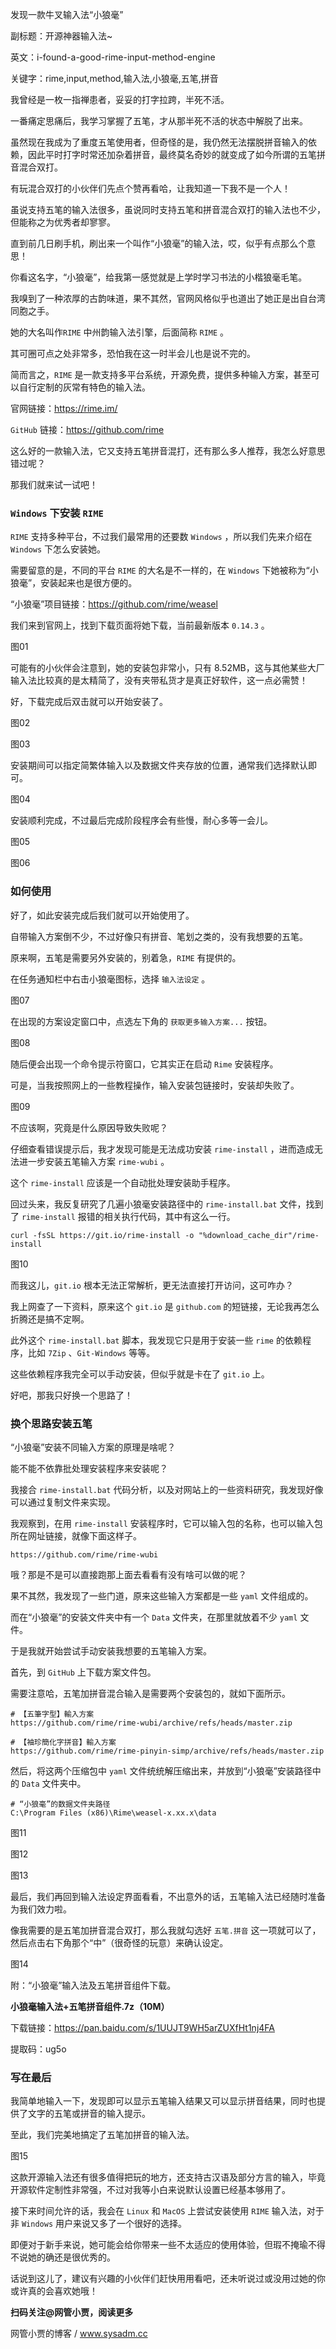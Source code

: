 发现一款牛叉输入法“小狼毫”

副标题：开源神器输入法~

英文：i-found-a-good-rime-input-method-engine

关键字：rime,input,method,输入法,小狼毫,五笔,拼音



我曾经是一枚一指禅患者，妥妥的打字拉跨，半死不活。

一番痛定思痛后，我学习掌握了五笔，才从那半死不活的状态中解脱了出来。

虽然现在我成为了重度五笔使用者，但奇怪的是，我仍然无法摆脱拼音输入的依赖，因此平时打字时常还加杂着拼音，最终莫名奇妙的就变成了如今所谓的五笔拼音混合双打。

有玩混合双打的小伙伴们先点个赞再看哈，让我知道一下我不是一个人！



虽说支持五笔的输入法很多，虽说同时支持五笔和拼音混合双打的输入法也不少，但能称之为优秀者却寥寥。

直到前几日刷手机，刷出来一个叫作“小狼毫”的输入法，哎，似乎有点那么个意思！

你看这名字，“小狼毫”，给我第一感觉就是上学时学习书法的小楷狼毫毛笔。

我嗅到了一种浓厚的古韵味道，果不其然，官网风格似乎也道出了她正是出自台湾同胞之手。



她的大名叫作`RIME` 中州韵输入法引擎，后面简称 `RIME` 。

其可圈可点之处非常多，恐怕我在这一时半会儿也是说不完的。

简而言之，`RIME` 是一款支持多平台系统，开源免费，提供多种输入方案，甚至可以自行定制的灰常有特色的输入法。

官网链接：https://rime.im/

`GitHub` 链接：https://github.com/rime



这么好的一款输入法，它又支持五笔拼音混打，还有那么多人推荐，我怎么好意思错过呢？

那我们就来试一试吧！



### `Windows` 下安装 `RIME`

`RIME` 支持多种平台，不过我们最常用的还要数 `Windows` ，所以我们先来介绍在 `Windows` 下怎么安装她。

需要留意的是，不同的平台 `RIME` 的大名是不一样的，在 `Windows` 下她被称为“小狼毫”，安装起来也是很方便的。

“小狼毫”项目链接：https://github.com/rime/weasel



我们来到官网上，找到下载页面将她下载，当前最新版本 `0.14.3` 。

图01



可能有的小伙伴会注意到，她的安装包非常小，只有 8.52MB，这与其他某些大厂输入法比较真的是太精简了，没有夹带私货才是真正好软件，这一点必需赞！

好，下载完成后双击就可以开始安装了。

图02

图03



安装期间可以指定简繁体输入以及数据文件夹存放的位置，通常我们选择默认即可。

图04



安装顺利完成，不过最后完成阶段程序会有些慢，耐心多等一会儿。

图05

图06



### 如何使用

好了，如此安装完成后我们就可以开始使用了。

自带输入方案倒不少，不过好像只有拼音、笔划之类的，没有我想要的五笔。

原来啊，五笔是需要另外安装的，别着急，`RIME` 有提供的。



在任务通知栏中右击小狼毫图标，选择 `输入法设定` 。

图07



在出现的方案设定窗口中，点选左下角的 `获取更多输入方案...` 按钮。

图08



随后便会出现一个命令提示符窗口，它其实正在启动 `Rime` 安装程序。

可是，当我按照网上的一些教程操作，输入安装包链接时，安装却失败了。

图09



不应该啊，究竟是什么原因导致失败呢？

仔细查看错误提示后，我才发现可能是无法成功安装 `rime-install` ，进而造成无法进一步安装五笔输入方案 `rime-wubi` 。

这个 `rime-install` 应该是一个自动批处理安装助手程序。

回过头来，我反复研究了几遍小狼毫安装路径中的 `rime-install.bat` 文件，找到了 `rime-install` 报错的相关执行代码，其中有这么一行。

```shell
curl -fsSL https://git.io/rime-install -o "%download_cache_dir"/rime-install
```

图10



而我这儿，`git.io` 根本无法正常解析，更无法直接打开访问，这可咋办？

我上网查了一下资料，原来这个 `git.io`  是 `github.com` 的短链接，无论我再怎么折腾还是搞不定啊。

此外这个 `rime-install.bat` 脚本，我发现它只是用于安装一些 `rime` 的依赖程序，比如 `7Zip` 、`Git-Windows` 等等。

这些依赖程序我完全可以手动安装，但似乎就是卡在了 `git.io` 上。

好吧，那我只好换一个思路了！



### 换个思路安装五笔

“小狼毫”安装不同输入方案的原理是啥呢？

能不能不依靠批处理安装程序来安装呢？

我接合 `rime-install.bat` 代码分析，以及对网站上的一些资料研究，我发现好像可以通过复制文件来实现。



我观察到，在用 `rime-install` 安装程序时，它可以输入包的名称，也可以输入包所在网址链接，就像下面这样子。

```
https://github.com/rime/rime-wubi
```



哦？那是不是可以直接跑那上面去看看有没有啥可以做的呢？

果不其然，我发现了一些门道，原来这些输入方案都是一些 `yaml` 文件组成的。

而在“小狼毫”的安装文件夹中有一个 `Data` 文件夹，在那里就放着不少 `yaml` 文件。

于是我就开始尝试手动安装我想要的五笔输入方案。



首先，到 `GitHub` 上下载方案文件包。

需要注意哈，五笔加拼音混合输入是需要两个安装包的，就如下面所示。

```
# 【五筆字型】輸入方案
https://github.com/rime/rime-wubi/archive/refs/heads/master.zip

# 【袖珍簡化字拼音】輸入方案
https://github.com/rime/rime-pinyin-simp/archive/refs/heads/master.zip
```



然后，将这两个压缩包中 `yaml` 文件统统解压缩出来，并放到“小狼毫”安装路径中的 `Data` 文件夹中。

```
# “小狼毫”的数据文件夹路径
C:\Program Files (x86)\Rime\weasel-x.xx.x\data
```

图11

图12

图13



最后，我们再回到输入法设定界面看看，不出意外的话，五笔输入法已经随时准备为我们效力啦。

像我需要的是五笔加拼音混合双打，那么我就勾选好 `五笔.拼音` 这一项就可以了，然后点击右下角那个“中”（很奇怪的玩意）来确认设定。

图14



附：“小狼毫”输入法及五笔拼音组件下载。

**小狼毫输入法+五笔拼音组件.7z（10M）**

下载链接：https://pan.baidu.com/s/1UUJT9WH5arZUXfHt1nj4FA

提取码：ug5o



### 写在最后

  我简单地输入一下，发现即可以显示五笔输入结果又可以显示拼音结果，同时也提供了文字的五笔或拼音的输入提示。

至此，我们完美地搞定了五笔加拼音的输入法。

图15



这款开源输入法还有很多值得把玩的地方，还支持古汉语及部分方言的输入，毕竟开源软件定制性非常强，不过对我等小白来说默认设置已经基本够用了。

接下来时间允许的话，我会在 `Linux` 和 `MacOS` 上尝试安装使用 `RIME` 输入法，对于非 `Windows` 用户来说又多了一个很好的选择。

即便对于新手来说，她可能会给你带来一些不太适应的使用体验，但瑕不掩瑜不得不说她的确还是很优秀的。

话说到这儿了，建议有兴趣的小伙伴们赶快用用看吧，还未听说过或没用过她的你或许真的会喜欢她哦！



**扫码关注@网管小贾，阅读更多**

网管小贾的博客 / www.sysadm.cc

